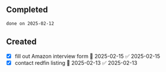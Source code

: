 
## Completed

```tasks
done on 2025-02-12
```

## Created
- [x] fill out Amazon interview form 📅 2025-02-15 ✅ 2025-02-15
- [x] contact redfin listing 📅 2025-02-13 ✅ 2025-02-13